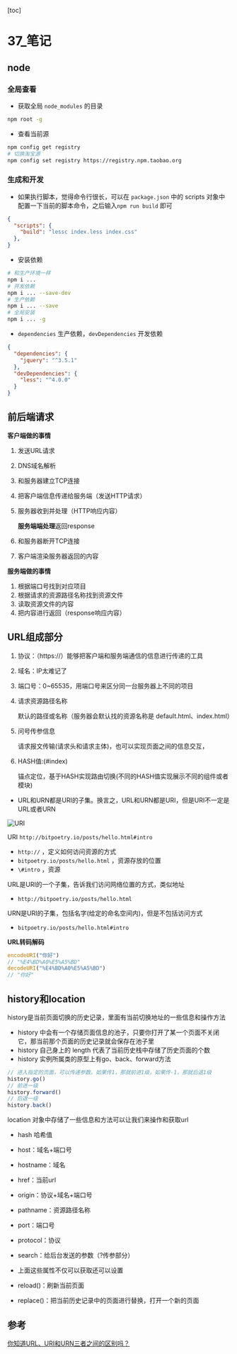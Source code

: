 [toc]

# 37\_笔记

## node

### 全局查看

- 获取全局 `node_modules` 的目录

```bash
npm root -g
```

- 查看当前源

```bash
npm config get registry
# 切换淘宝源
npm config set registry https://registry.npm.taobao.org
```

### 生成和开发

- 如果执行脚本，觉得命令行很长，可以在 `package.json` 中的 scripts 对象中配置一下当前的脚本命令，之后输入`npm run build` 即可

```json
{
  "scripts": {
    "build": "lessc index.less index.css"
  },
}
```

- 安装依赖

```bash
# 和生产环境一样
npm i ...
# 开发依赖
npm i ... --save-dev
# 生产依赖
npm i ... --save
# 全局安装
npm i ... -g
```

- `dependencies` 生产依赖，`devDependencies` 开发依赖

```json
{
  "dependencies": {
    "jquery": "^3.5.1"
  },
  "devDependencies": {
    "less": "^4.0.0"
  }
}
```

## 前后端请求

**客户端做的事情**

1. 发送URL请求

2. DNS域名解析

3. 和服务器建立TCP连接

4. 把客户端信息传递给服务端（发送HTTP请求）

5. 服务器收到并处理（HTTP响应内容）

   **服务端端处理**返回response

6. 和服务器断开TCP连接

7. 客户端渲染服务器返回的内容

**服务端做的事情**

1. 根据端口号找到对应项目
2. 根据请求的资源路径名称找到资源文件
3. 读取资源文件的内容
4. 把内容进行返回（response响应内容）



## URL组成部分

1. 协议：（https://）能够把客户端和服务端通信的信息进行传递的工具

2. 域名：IP太难记了

3. 端口号：0~65535，用端口号来区分同一台服务器上不同的项目

4. 请求资源路径名称

   默认的路径或名称（服务器会默认找的资源名称是 default.html、index.html）

5. 问号传参信息

   请求报文传输(请求头和请求主体)，也可以实现页面之间的信息交互，

6. HASH值:(#index)

   锚点定位，基于HASH实现路由切换(不同的HASH值实现展示不同的组件或者模块)



- URL和URN都是URI的子集。换言之，URL和URN都是URI，但是URI不一定是URL或者URN

![URI](https://gitee.com/lilyn/pic/raw/master/js-img/URI.png)

URI `http://bitpoetry.io/posts/hello.html#intro`

- `http://` ，定义如何访问资源的方式
- `bitpoetry.io/posts/hello.html` ，资源存放的位置
- `\#intro` ，资源

URL是URI的一个子集，告诉我们访问网络位置的方式，类似地址

- `http://bitpoetry.io/posts/hello.html`

URN是URI的子集，包括名字(给定的命名空间内)，但是不包括访问方式

- `bitpoetry.io/posts/hello.html#intro`



**URL转码解码**

```js
encodeURI("你好")
// "%E4%BD%A0%E5%A5%BD"
decodeURI("%E4%BD%A0%E5%A5%BD")
// "你好"
```

## history和location

history是当前页面切换的历史记录，里面有当前切换地址的一些信息和操作方法

- history 中会有一个存储页面信息的池子，只要你打开了某一个页面不关闭它，那当前那个页面的历史记录就会保存在池子里
- history 自己身上的 length 代表了当前历史栈中存储了历史页面的个数
- history 实例所属类的原型上有go、back、forward方法

```js
// 进入指定的页面，可以传递参数。如果传1，那就前进1级，如果传-1，那就后退1级
history.go()
// 前进一级
history.forward()
// 后退一级
history.back()
```



location 对象中存储了一些信息和方法可以让我们来操作和获取url

- hash 哈希值
- host：域名+端口号
- hostname：域名
- href：当前url
- origin：协议+域名+端口号
- pathname：资源路径名称
- port：端口号
- protocol：协议
- search：给后台发送的参数（?传参部分）
- 上面这些属性不仅可以获取还可以设置



- reload()：刷新当前页面
- replace()：把当前历史记录中的页面进行替换，打开一个新的页面

## 参考

[你知道URL、URI和URN三者之间的区别吗？](https://blog.csdn.net/f45056231p/article/details/82530984)

